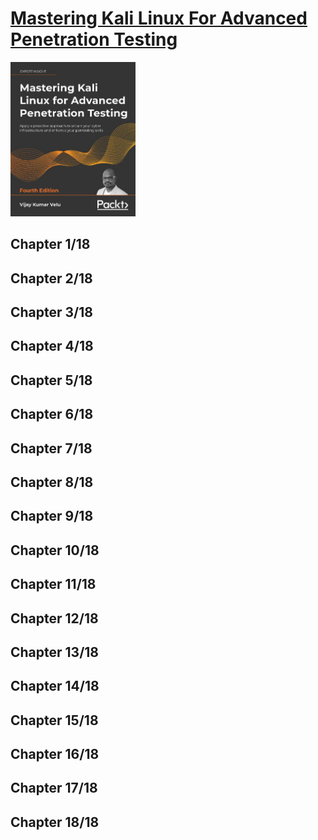 # [Mastering Kali Linux For Advanced Penetration Testing](#)
<img alt="Mastering Kali Linux For Advanced Penetration Testing" src="covers/9781801819770.jpg" width="200"/>

## Chapter 1/18
## Chapter 2/18
## Chapter 3/18
## Chapter 4/18
## Chapter 5/18
## Chapter 6/18
## Chapter 7/18
## Chapter 8/18
## Chapter 9/18
## Chapter 10/18



## Chapter 11/18
## Chapter 12/18
## Chapter 13/18
## Chapter 14/18
## Chapter 15/18
## Chapter 16/18
## Chapter 17/18
## Chapter 18/18
